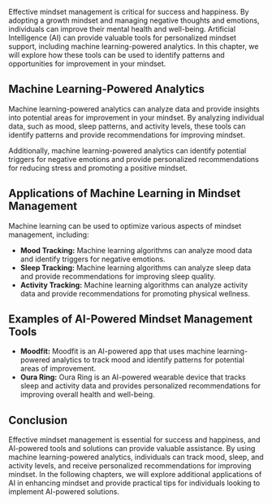 

Effective mindset management is critical for success and happiness. By adopting a growth mindset and managing negative thoughts and emotions, individuals can improve their mental health and well-being. Artificial Intelligence (AI) can provide valuable tools for personalized mindset support, including machine learning-powered analytics. In this chapter, we will explore how these tools can be used to identify patterns and opportunities for improvement in your mindset.

Machine Learning-Powered Analytics
----------------------------------

Machine learning-powered analytics can analyze data and provide insights into potential areas for improvement in your mindset. By analyzing individual data, such as mood, sleep patterns, and activity levels, these tools can identify patterns and provide recommendations for improving mindset.

Additionally, machine learning-powered analytics can identify potential triggers for negative emotions and provide personalized recommendations for reducing stress and promoting a positive mindset.

Applications of Machine Learning in Mindset Management
------------------------------------------------------

Machine learning can be used to optimize various aspects of mindset management, including:

* **Mood Tracking:** Machine learning algorithms can analyze mood data and identify triggers for negative emotions.
* **Sleep Tracking:** Machine learning algorithms can analyze sleep data and provide recommendations for improving sleep quality.
* **Activity Tracking:** Machine learning algorithms can analyze activity data and provide recommendations for promoting physical wellness.

Examples of AI-Powered Mindset Management Tools
-----------------------------------------------

* **Moodfit:** Moodfit is an AI-powered app that uses machine learning-powered analytics to track mood and identify patterns for potential areas of improvement.
* **Oura Ring:** Oura Ring is an AI-powered wearable device that tracks sleep and activity data and provides personalized recommendations for improving overall health and well-being.

Conclusion
----------

Effective mindset management is essential for success and happiness, and AI-powered tools and solutions can provide valuable assistance. By using machine learning-powered analytics, individuals can track mood, sleep, and activity levels, and receive personalized recommendations for improving mindset. In the following chapters, we will explore additional applications of AI in enhancing mindset and provide practical tips for individuals looking to implement AI-powered solutions.

